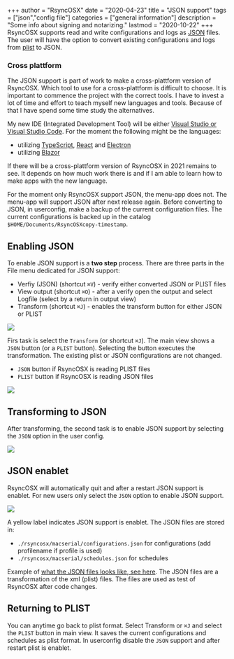 +++
author = "RsyncOSX"
date = "2020-04-23"
title =  "JSON support"
tags = ["json","config file"]
categories = ["general information"]
description = "Some info about signing and notarizing."
lastmod = "2020-10-22"
+++
RsyncOSX supports read and write configurations and logs as [JSON](https://en.wikipedia.org/wiki/JSON) files. The user will have the option to convert existing configurations and logs from [plist](https://en.wikipedia.org/wiki/Property_list) to JSON.

### Cross plattform

The JSON support is part of work to make a cross-plattform version of RsyncOSX. Which tool to use for a cross-plattform is difficult to choose. It is important to commence the project with the correct tools. I have to invest a lot of time and effort to teach myself new languages and tools. Because of that I have spend some time study the alternatives.

My new IDE (Integrated Development Tool) will be either [Visual Studio or Visual Studio Code](https://docs.microsoft.com/en-us/visualstudio/?view=vs-2019&viewFallbackFrom=vsmac-2019). For the moment the following might be the languages:

 - utilizing [TypeScript](https://en.wikipedia.org/wiki/TypeScript), [React](https://reactjs.org/) and [Electron](https://www.electronjs.org/)
 - utilizing [Blazor](https://dotnet.microsoft.com/apps/aspnet/web-apps/blazor)

If there will be a cross-plattform version of RsyncOSX in 2021 remains to see. It depends on how much work there is and if I am able to learn how to make apps with the new language.

For the moment only RsyncOSX support JSON, the menu-app does not. The menu-app will support JSON after next release again. Before converting to JSON, in userconfig, make a backup of the current configuration files. The current configurations is backed up in the catalog `$HOME/Documents/RsyncOSXcopy-timestamp`.

## Enabling JSON

To enable JSON support is a **two step** process. There are three parts in the File menu dedicated for JSON support:

- Verfiy (JSON) (shortcut `⌘V`) - verify either converted JSON or PLIST files
- View output (shortcut `⌘O`) -  after a verify open the output and select Logfile (select by a return in output view)
- Transform (shortcut `⌘J`) - enables the transform button for either JSON or PLIST

![](/images/RsyncOSX/master/json/filemenu.png)

Firs task is select the `Transform` (or shortcut `⌘J`). The main view shows a `JSON` button (or a `PLIST` button). Selecting the button executes the transformation. The existing plist or JSON configurations are not changed.

- `JSON` button if RsyncOSX is reading PLIST files
- `PLIST` button if RsyncOSX is reading JSON files

![](/images/RsyncOSX/master/json/transform.png)

## Transforming to JSON

After transforming, the second task is to enable JSON support by selecting the `JSON` option in the user config.

![](/images/RsyncOSX/master/json/userjson.png)

## JSON enablet

RsyncOSX will automatically quit and after a restart JSON support is enablet. For new users only select the `JSON` option to enable JSON support.

![](/images/RsyncOSX/master/json/json.png)

A yellow label indicates JSON support is enablet. The JSON files are stored in:

- `./rsyncosx/macserial/configurations.json` for configurations (add profilename if profile is used)
- `./rsyncosx/macserial/schedules.json` for schedules

Example of [what the JSON files looks like, see here](https://github.com/rsyncOSX/RsyncOSX/tree/master/XCTestconfiguration/). The JSON files are a transformation of the xml (plist) files. The files are used as test of RsyncOSX after code changes.

## Returning to PLIST

You can anytime go back to plist format. Select Transform or `⌘J` and select the `PLIST` button in main view. It saves the current configurations and schedules as plist format. In userconfig disable the `JSON` support and after restart plist is enablet.
